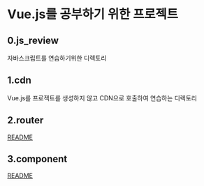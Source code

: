 # Vue.js를 공부하기 위한 프로젝트

## 0.js_review

자바스크립트를 연습하기위한 디렉토리

## 1.cdn

Vue.js를 프로젝트를 생성하지 않고 CDN으로
호출하여 연습하는 디렉토리

## 2.router

[README](https://github.com/momi3355/webwork/blob/master/vue/2.router/README.md)

## 3.component

[README](https://github.com/momi3355/webwork/blob/master/vue/3.component/README.md)
